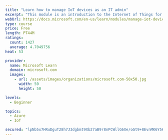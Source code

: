 ```yaml
---
title: "Learn how to manage IoT devices as an IT admin"
excerpt: "This module is an introduction to the Internet of Things for IT admins."
webUrl: https://docs.microsoft.com/en-us/learn/modules/manage-iot-devices/
type: course
price: Free
length: PT44M
ratings:
  count: 1427
  average: 4.7049756
heat: 53

provider:
  name: Microsoft Learn
  domain: microsoft.com
  images:
    - url: /assets/images/organizations/microsoft.com-50x50.jpg
      width: 50
      height: 50

levels:
  - Beginner

topics:
  - Azure
  - IoT

secured: "lpNb5x7HRuDguT28h7J3dgbmt9Xb27aB9r8nPCWllG6Xe/oGt9+8EvnMK6Y56RdeSz77WkOI4m/d5PzJz70Zd+HRTjhcnv2fLk3rMd7fdgSDwBwOZkPXFYob045tAjW0wvGHVAchXsoHqEALFv8db6VHWrXJmZC4M+0caM3QpNvnZMBjVKOfkXUhJmBsTTUEcmDOpsVt16+jd3KQUThzsrb4x79LlbP3xtslCvqGFgH9zeJNauHTULGrFBJb3y1glPCqhHabeAGeAPsxMX7Nh3XKJt1Hf79WJIsW1nS0YjIgQXqVQOs5jz0zIYFKOEQg7XfNf3GEDc3HQwfK0RNIegmhqiOELWgzCZWhKjIIfsjvms+kXETCZPpsz2eXkpjCx6lpKJFxcw+Iv9WfpbICJmEeybW/0N27CEySrPaeZic=;y/mJ9DjDpsIEyA1f2opOnw=="
---
```


